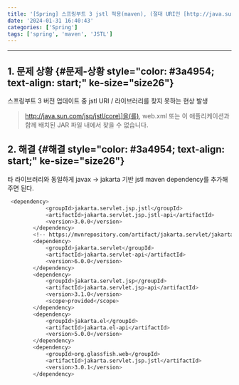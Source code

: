 ```yaml
---
title: '[Spring] 스프링부트 3 jstl 적용(maven), (절대 URI인 [http://java.sun.com/jsp/jstl/core]을(를), web.xml 또는 이 애플리케이션과 함께 배치된 JAR 파일 내에서 찾을 수 없습니다.)'
date: '2024-01-31 16:40:43'
categories: ['Spring']
tags: ['spring', 'maven', 'JSTL']
---
```


------------------------------------------------------------------------

## 1. 문제 상황 {#문제-상황 style="color: #3a4954; text-align: start;" ke-size="size26"}

스프링부트 3 버전 업데이트 중 jstl URI / 라이브러리를 찾지 못하는 현상 발생

> http://java.sun.com/jsp/jstl/core\]을(를), web.xml 또는 이 애플리케이션과 함께 배치된 JAR 파일 내에서 찾을 수 없습니다.

## 2. 해결 {#해결 style="color: #3a4954; text-align: start;" ke-size="size26"}

타 라이브러리와 동일하게 javax -\> jakarta 기반 jstl maven dependency를 추가해주면 된다.

``` {.bash ke-language="bash" ke-type="codeblock"}
 <dependency>
            <groupId>jakarta.servlet.jsp.jstl</groupId>
            <artifactId>jakarta.servlet.jsp.jstl-api</artifactId>
            <version>3.0.0</version>
        </dependency>
        <!-- https://mvnrepository.com/artifact/jakarta.servlet/jakarta.servlet-api -->
        <dependency>
            <groupId>jakarta.servlet</groupId>
            <artifactId>jakarta.servlet-api</artifactId>
            <version>6.0.0</version>
        </dependency>
        <dependency>
            <groupId>jakarta.servlet.jsp</groupId>
            <artifactId>jakarta.servlet.jsp-api</artifactId>
            <version>3.1.0</version>
            <scope>provided</scope>
        </dependency>
        <dependency>
            <groupId>jakarta.el</groupId>
            <artifactId>jakarta.el-api</artifactId>
            <version>5.0.0</version>
        </dependency>
        <dependency>
            <groupId>org.glassfish.web</groupId>
            <artifactId>jakarta.servlet.jsp.jstl</artifactId>
            <version>3.0.1</version>
        </dependency>
```